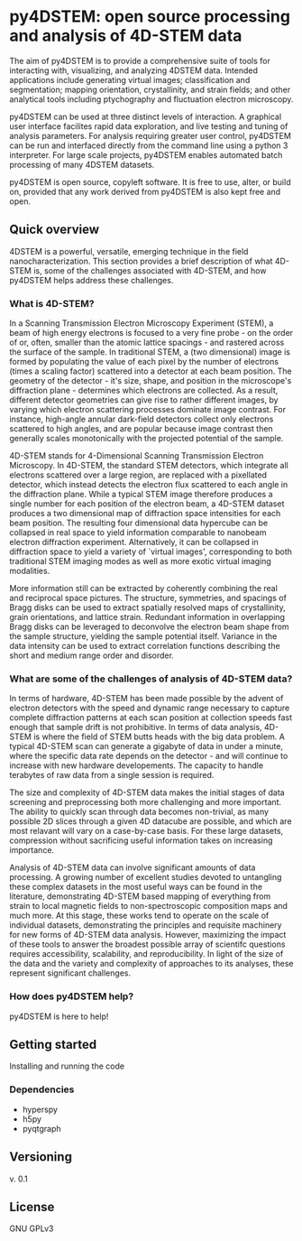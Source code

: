 # py4DSTEM: open source processing and analysis of 4D-STEM data

The aim of py4DSTEM is to provide a comprehensive suite of tools for interacting with, visualizing, and analyzing 4DSTEM data.
Intended applications include generating virtual images; classification and segmentation; mapping orientation, crystallinity, and strain fields; and other analytical tools including ptychography and fluctuation electron microscopy.

py4DSTEM can be used at three distinct levels of interaction.
A graphical user interface facilites rapid data exploration, and live testing and tuning of analysis parameters.
For analysis requiring greater user control, py4DSTEM can be run and interfaced directly from the command line using a python 3 interpreter.
For large scale projects, py4DSTEM enables automated batch processing of many 4DSTEM datasets.


py4DSTEM is open source, copyleft software.
It is free to use, alter, or build on, provided that any work derived from py4DSTEM is also kept free and open.

## Quick overview

4DSTEM is a powerful, versatile, emerging technique in the field nanocharacterization.
This section provides a brief description of what 4D-STEM is, some of the challenges associated with 4D-STEM, and how py4DSTEM helps address these challenges.

### What is 4D-STEM?

In a Scanning Transmission Electron Microscopy Experiment (STEM), a beam of high energy electrons is focused to a very fine probe - on the order of or, often, smaller than the atomic lattice spacings - and rastered across the surface of the sample.
In traditional STEM, a (two dimensional) image is formed by populating the value of each pixel by the number of electrons (times a scaling factor) scattered into a detector at each beam position.
The geometry of the detector - it's size, shape, and position in the microscope's diffraction plane - determines which electrons are collected.
As a result, different detector geometries can give rise to rather different images, by varying which electron scattering processes dominate image contrast.
For instance, high-angle annular dark-field detectors collect only electrons scattered to high angles, and are popular because image contrast then generally scales monotonically with the projected potential of the sample.

4D-STEM stands for 4-Dimensional Scanning Transmission Electron Microscopy.
In 4D-STEM, the standard STEM detectors, which integrate all electrons scattered over a large region, are replaced with a pixellated detector, which instead detects the electron flux scattered to each angle in the diffraction plane.
While a typical STEM image therefore produces a single number for each position of the electron beam, a 4D-STEM dataset produces a two dimensional map of diffraction space intensities for each beam position.
The resulting four dimensional data hypercube can be collapsed in real space to yield information comparable to nanobeam electron diffraction experiment.
Alternatively, it can be collapsed in diffraction space to yield a variety of `virtual images', corresponding to both traditional STEM imaging modes as well as more exotic virtual imaging modalities.

More information still can be extracted by coherently combining the real and reciprocal space pictures.
The structure, symmetries, and spacings of Bragg disks can be used to extract spatially resolved maps of crystallinity, grain orientations, and lattice strain.
Redundant information in overlapping Bragg disks can be leveraged to deconvolve the electron beam shape from the sample structure, yielding the sample potential itself.
Variance in the data intensity can be used to extract correlation functions describing the short and medium range order and disorder.


### What are some of the challenges of analysis of 4D-STEM data?

In terms of hardware, 4D-STEM has been made possible by the advent of electron detectors with the speed and dynamic range necessary to capture complete diffraction patterns at each scan position at collection speeds fast enough that sample drift is not prohibitive.
In terms of data analysis, 4D-STEM is where the field of STEM butts heads with the big data problem.
A typical 4D-STEM scan can generate a gigabyte of data in under a minute, where the specific data rate depends on the detector - and will continue to increase with new hardware developements.
The capacity to handle terabytes of raw data from a single session is required.

The size and complexity of 4D-STEM data makes the initial stages of data screening and preprocessing both more challenging and more important.
The ability to quickly scan through data becomes non-trivial, as many possible 2D slices through a given 4D datacube are possible, and which are most relavant will vary on a case-by-case basis.
For these large datasets, compression without sacrificing useful information takes on increasing importance.

Analysis of 4D-STEM data can involve significant amounts of data processing.
A growing number of excellent studies devoted to untangling these complex datasets in the most useful ways can be found in the literature, demonstrating 4D-STEM based mapping of everything from strain to local magnetic fields to non-spectroscopic composition maps and much more.
At this stage, these works tend to operate on the scale of individual datasets, demonstrating the principles and requisite machinery for new forms of 4D-STEM data analysis.
However, maximizing the impact of these tools to answer the broadest possible array of scientifc questions requires accessibility, scalability, and reproducibility.
In light of the size of the data and the variety and complexity of approaches to its analyses, these represent significant challenges.


### How does py4DSTEM help?

py4DSTEM is here to help!




## Getting started

Installing and running the code

### Dependencies

* hyperspy
* h5py
* pyqtgraph

## Versioning

v. 0.1

## License

GNU GPLv3
